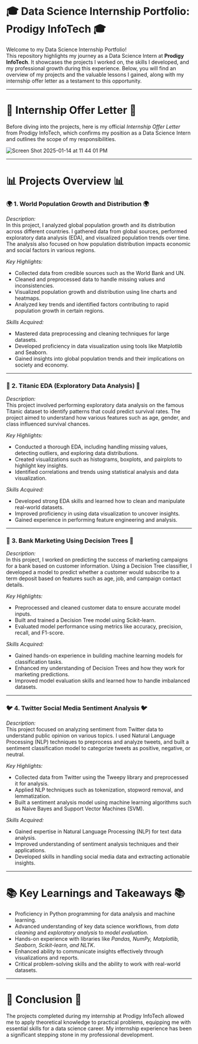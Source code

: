 
# 🎓 **Data Science Internship Portfolio: Prodigy InfoTech** 🎓

Welcome to my Data Science Internship Portfolio!  
This repository highlights my journey as a Data Science Intern at **Prodigy InfoTech**. It showcases the projects I worked on, the skills I developed, and my professional growth during this experience. Below, you will find an overview of my projects and the valuable lessons I gained, along with my internship offer letter as a testament to this opportunity.

---

# 📄 **Internship Offer Letter** 📄

Before diving into the projects, here is my official *Internship Offer Letter* from Prodigy InfoTech, which confirms my position as a Data Science Intern and outlines the scope of my responsibilities.

![Screen Shot 2025-01-14 at 11 44 01 PM](https://github.com/user-attachments/assets/7dbcc2ab-2332-4c28-aceb-a12d5fbbb619)

---

# 📊 **Projects Overview** 📊

### 🌍 **1. World Population Growth and Distribution** 🌍
*Description:*  
In this project, I analyzed global population growth and its distribution across different countries. I gathered data from global sources, performed exploratory data analysis (EDA), and visualized population trends over time. The analysis also focused on how population distribution impacts economic and social factors in various regions.

*Key Highlights:*  
- Collected data from credible sources such as the World Bank and UN.  
- Cleaned and preprocessed data to handle missing values and inconsistencies.  
- Visualized population growth and distribution using line charts and heatmaps.  
- Analyzed key trends and identified factors contributing to rapid population growth in certain regions.

*Skills Acquired:*  
- Mastered data preprocessing and cleaning techniques for large datasets.  
- Developed proficiency in data visualization using tools like Matplotlib and Seaborn.  
- Gained insights into global population trends and their implications on society and economy.

---

### 🚢 **2. Titanic EDA (Exploratory Data Analysis)** 🚢
*Description:*  
This project involved performing exploratory data analysis on the famous Titanic dataset to identify patterns that could predict survival rates. The project aimed to understand how various features such as age, gender, and class influenced survival chances.

*Key Highlights:*  
- Conducted a thorough EDA, including handling missing values, detecting outliers, and exploring data distributions.  
- Created visualizations such as histograms, boxplots, and pairplots to highlight key insights.  
- Identified correlations and trends using statistical analysis and data visualization.

*Skills Acquired:*  
- Developed strong EDA skills and learned how to clean and manipulate real-world datasets.  
- Improved proficiency in using data visualization to uncover insights.  
- Gained experience in performing feature engineering and analysis.

---

### 💼 **3. Bank Marketing Using Decision Trees** 💼
*Description:*  
In this project, I worked on predicting the success of marketing campaigns for a bank based on customer information. Using a Decision Tree classifier, I developed a model to predict whether a customer would subscribe to a term deposit based on features such as age, job, and campaign contact details.

*Key Highlights:*  
- Preprocessed and cleaned customer data to ensure accurate model inputs.  
- Built and trained a Decision Tree model using Scikit-learn.  
- Evaluated model performance using metrics like accuracy, precision, recall, and F1-score.

*Skills Acquired:*  
- Gained hands-on experience in building machine learning models for classification tasks.  
- Enhanced my understanding of Decision Trees and how they work for marketing predictions.  
- Improved model evaluation skills and learned how to handle imbalanced datasets.

---

### 🐦 **4. Twitter Social Media Sentiment Analysis** 🐦
*Description:*  
This project focused on analyzing sentiment from Twitter data to understand public opinion on various topics. I used Natural Language Processing (NLP) techniques to preprocess and analyze tweets, and built a sentiment classification model to categorize tweets as positive, negative, or neutral.

*Key Highlights:*  
- Collected data from Twitter using the Tweepy library and preprocessed it for analysis.  
- Applied NLP techniques such as tokenization, stopword removal, and lemmatization.  
- Built a sentiment analysis model using machine learning algorithms such as Naive Bayes and Support Vector Machines (SVM).

*Skills Acquired:*  
- Gained expertise in Natural Language Processing (NLP) for text data analysis.  
- Improved understanding of sentiment analysis techniques and their applications.  
- Developed skills in handling social media data and extracting actionable insights.

---

# 📚 **Key Learnings and Takeaways** 📚

- Proficiency in Python programming for data analysis and machine learning.  
- Advanced understanding of key data science workflows, from *data cleaning* and *exploratory analysis* to *model evaluation*.  
- Hands-on experience with libraries like *Pandas, NumPy, Matplotlib, Seaborn, Scikit-learn, and NLTK*.  
- Enhanced ability to communicate insights effectively through visualizations and reports.  
- Critical problem-solving skills and the ability to work with real-world datasets.

---

# 🎯 **Conclusion** 🎯

The projects completed during my internship at Prodigy InfoTech allowed me to apply theoretical knowledge to practical problems, equipping me with essential skills for a data science career. My internship experience has been a significant stepping stone in my professional development.

